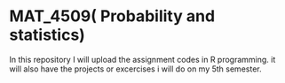 # MAT_4509( Probability and statistics)
In this repository I will upload the assignment codes in R programming.
it will also have the projects or excercises i will do on my 5th semester.
